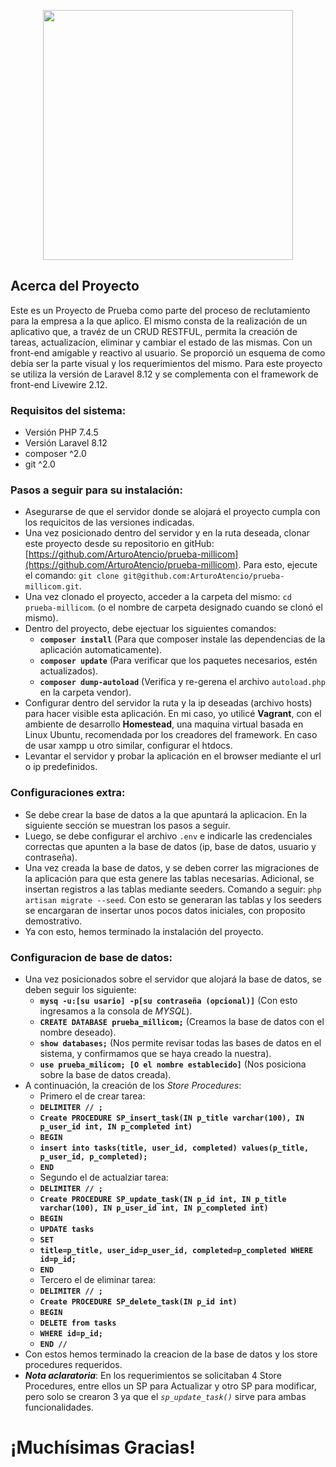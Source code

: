 <p align="center"><a href="https://laravel.com" target="_blank"><img src="https://raw.githubusercontent.com/laravel/art/master/logo-lockup/5%20SVG/2%20CMYK/1%20Full%20Color/laravel-logolockup-cmyk-red.svg" width="400"></a></p>

</p>

## Acerca del Proyecto

Este es un Proyecto de Prueba como parte del proceso de reclutamiento para la empresa a la que aplico. El mismo consta de la realización de un aplicativo que, a travéz de un CRUD RESTFUL, permita la creación de tareas, actualizacíon, eliminar y cambiar el estado de las mismas. Con un front-end amigable y reactivo al usuario. Se proporció un esquema de como debía ser la parte visual y los requerimientos del mismo.
Para este proyecto se utiliza la versión de Laravel 8.12 y se complementa con el framework de front-end Livewire 2.12.

### Requisitos del sistema:
- Versión PHP 7.4.5
- Versión Laravel 8.12
- composer ^2.0
- git ^2.0

### Pasos a seguir para su instalación:
- Asegurarse de que el servidor donde se alojará el proyecto cumpla con los requicitos de las versiones indicadas. 
- Una vez posicionado dentro del servidor y en la ruta deseada, clonar este proyecto desde su repositorio en gitHub: [https://github.com/ArturoAtencio/prueba-millicom](https://github.com/ArturoAtencio/prueba-millicom). Para esto, ejecute el comando: `git clone git@github.com:ArturoAtencio/prueba-millicom.git`.
- Una vez clonado el proyecto, acceder a la carpeta del mismo: `cd prueba-millicom`. (o el nombre de carpeta designado cuando se clonó el mismo).
- Dentro del proyecto, debe ejectuar los siguientes comandos:
    - **`composer install`** (Para que composer instale las dependencias de la aplicación automaticamente).
    - **`composer update`** (Para verificar que los paquetes necesarios, estén actualizados).
    - **`composer dump-autoload`** (Verifica y re-gerena el archivo `autoload.php` en la carpeta vendor).
- Configurar dentro del servidor la ruta y la ip deseadas (archivo hosts) para hacer visible esta aplicación. En mi caso, yo utilicé **Vagrant**, con el ambiente de desarrollo **Homestead**, una maquina virtual basada en Linux Ubuntu, recomendada por los creadores del framework. En caso de usar xampp u otro similar, configurar el htdocs.
- Levantar el servidor y probar la aplicación en el browser mediante el url o ip predefinidos.

### Configuraciones extra:
- Se debe crear la base de datos a la que apuntará la aplicacion. En la siguiente sección se muestran los pasos a seguir.
- Luego, se debe configurar el archivo `.env` e indicarle las credenciales correctas que apunten a la base de datos (ip, base de datos, usuario y contraseña).
- Una vez creada la base de datos, y se deben correr las migraciones de la aplicación para que esta genere las tablas necesarias. Adicional, se insertan registros a las tablas mediante seeders. Comando a seguir: `php artisan migrate --seed`. Con esto se generaran las tablas y los seeders se encargaran de insertar unos pocos datos iniciales, con proposito demostrativo.
- Ya con esto, hemos terminado la instalación del proyecto.

### Configuracion de base de datos:
- Una vez posicionados sobre el servidor que alojará la base de datos, se deben seguir los siguiente:
    - **`mysq -u:[su usario] -p[su contraseña (opcional)]`** (Con esto ingresamos a la consola de *MYSQL*).
    - **`CREATE DATABASE prueba_millicom;`** (Creamos la base de datos con el nombre deseado).
    - **`show databases;`** (Nos permite revisar todas las bases de datos en el sistema, y confirmamos que se haya creado la nuestra).
    - **`use prueba_milicom; [O el nombre establecido]`** (Nos posiciona sobre la base de datos creada).
- A continuación, la creación de los *Store Procedures*:
    - Primero el de crear tarea:
    - **`DELIMITER // ;`**
    - **`Create PROCEDURE SP_insert_task(IN p_title varchar(100), IN p_user_id int, IN p_completed int)`** 
    - **`BEGIN`**
    - **`insert into tasks(title, user_id, completed) values(p_title, p_user_id, p_completed);`** 
    - **`END`**
    - Segundo el de actualziar tarea:
    - **`DELIMITER // ;`**
    - **`Create PROCEDURE SP_update_task(IN p_id int, IN p_title varchar(100), IN p_user_id int, IN p_completed int)`** 
    - **`BEGIN`**    
    - **`UPDATE tasks`**
    - **`SET`**
    - **`title=p_title, user_id=p_user_id, completed=p_completed WHERE id=p_id;`**
    - **`END`**
    - Tercero el de eliminar tarea:
    - **`DELIMITER // ;`**
    - **`Create PROCEDURE SP_delete_task(IN p_id int)`**
    - **`BEGIN `**
    - **`DELETE from tasks`**
    - **`WHERE id=p_id;`**
    - **`END //`**
- Con estos hemos terminado la creacion de la base de datos y los store procedures requeridos.
- ***Nota aclaratoria***: En los requerimientos se solicitaban 4 Store Procedures, entre ellos un SP para Actualizar y otro SP para modificar, pero solo se crearon 3 ya que el *`sp_update_task()`* sirve para ambas funcionalidades.

# ¡Muchísimas Gracias!
